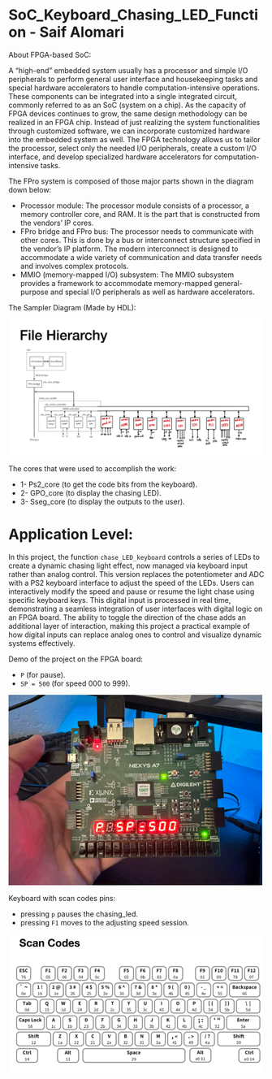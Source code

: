# SoC_Keyboard_Chasing_LED_Function - Saif Alomari

About FPGA-based SoC:

A “high-end” embedded system usually has a processor and simple I/O peripherals to perform general user interface and housekeeping tasks and special hardware accelerators to handle computation-intensive operations. These components can be integrated into a single integrated circuit, commonly referred to as an SoC (system on a chip). As the capacity of FPGA devices continues to grow, the same design methodology can be realized in an FPGA chip. Instead of just realizing the system functionalities through customized software, we can incorporate customized hardware into the embedded system as well. The FPGA technology allows us to tailor the processor, select only the needed I/O peripherals, create a custom I/O interface, and develop specialized hardware accelerators for computation-intensive tasks.

The FPro system is composed of those major parts shown in the diagram down below:
- Processor module: The processor module consists of a processor, a memory controller core, and RAM. It is the part that is constructed from the vendors’ IP cores.
- FPro bridge and FPro bus: The processor needs to communicate with other cores. This is done by a bus or interconnect structure specified in the vendor’s IP platform. The modern interconnect is designed to accommodate a wide variety of communication and data transfer needs and involves complex protocols.
- MMIO (memory-mapped I/O) subsystem: The MMIO subsystem provides a framework to accommodate memory-mapped general-purpose and special I/O peripherals as well as hardware accelerators.

The Sampler Diagram (Made by HDL): 

<img src='./pictures/file_hierarchy.jpg' width='800'>

The cores that were used to accomplish the work: 
- 1- Ps2_core (to get the code bits from the keyboard).
- 2- GPO_core (to display the chasing LED).
- 3- Sseg_core (to display the outputs to the user).


# Application Level: 

In this project, the function `chase_LED_keyboard` controls a series of LEDs to create a dynamic chasing light effect, now managed via keyboard input rather than analog control. This version replaces the potentiometer and ADC with a PS2 keyboard interface to adjust the speed of the LEDs. Users can interactively modify the speed and pause or resume the light chase using specific keyboard keys. This digital input is processed in real time, demonstrating a seamless integration of user interfaces with digital logic on an FPGA board. The ability to toggle the direction of the chase adds an additional layer of interaction, making this project a practical example of how digital inputs can replace analog ones to control and visualize dynamic systems effectively.

Demo of the project on the FPGA board:
- `P` (for pause).
- `SP = 500` (for speed 000 to 999).

<img src='./pictures/demo.jpg' width='500'>



Keyboard with scan codes pins:
- pressing `p` pauses the chasing_led.
- pressing `F1` moves to the adjusting speed session.

<img src='./pictures/scan_codes.jpg' width='500'>

